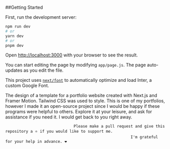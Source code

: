 ##Getting Started

First, run the development server:

```bash
npm run dev
# or
yarn dev
# or
pnpm dev
```

Open [http://localhost:3000](http://localhost:3000) with your browser to see the result.

You can start editing the page by modifying `app/page.js`. The page auto-updates as you edit the file.

This project uses [`next/font`](https://nextjs.org/docs/basic-features/font-optimization) to automatically optimize and load Inter, a custom Google Font.




The design of a template for a portfolio website created with Next.js and Framer Motion. Tailwind CSS was used to style. This is one of my portfolios, however I made it an open-source project since I would be happy if these programs were helpful to others. Explore it at your leisure, and ask for assistance if you need it. I would get back to you right away.

                                  Please make a pull request and give this repository a ⭐ if you would like to support me.
                                                           I'm grateful for your help in advance. ❤